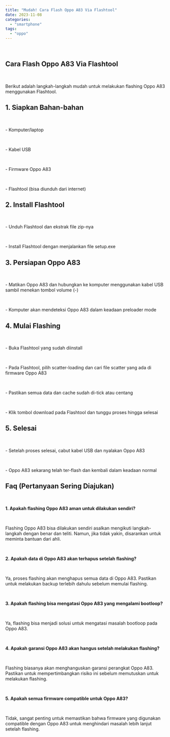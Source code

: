 ```yaml
---
title: "Mudah! Cara Flash Oppo A83 Via Flashtool"
date: 2023-11-08
categories: 
  - "smartphone"
tags: 
  - "oppo"
---
```


 

## Cara Flash Oppo A83 Via Flashtool

 

Berikut adalah langkah-langkah mudah untuk melakukan flashing Oppo A83 menggunakan Flashtool.

## 1\. Siapkan Bahan-bahan

 

\- Komputer/laptop

 

\- Kabel USB

 

\- Firmware Oppo A83

 

\- Flashtool (bisa diunduh dari internet)

## 2\. Install Flashtool

 

\- Unduh Flashtool dan ekstrak file zip-nya

 

\- Install Flashtool dengan menjalankan file setup.exe

## 3\. Persiapan Oppo A83

 

\- Matikan Oppo A83 dan hubungkan ke komputer menggunakan kabel USB sambil menekan tombol volume (-)

 

\- Komputer akan mendeteksi Oppo A83 dalam keadaan preloader mode

## 4\. Mulai Flashing

 

\- Buka Flashtool yang sudah diinstall

 

\- Pada Flashtool, pilih scatter-loading dan cari file scatter yang ada di firmware Oppo A83

 

\- Pastikan semua data dan cache sudah di-tick atau centang

 

\- Klik tombol download pada Flashtool dan tunggu proses hingga selesai

## 5\. Selesai

 

\- Setelah proses selesai, cabut kabel USB dan nyalakan Oppo A83

 

\- Oppo A83 sekarang telah ter-flash dan kembali dalam keadaan normal

## Faq (Pertanyaan Sering Diajukan)

 

**1\. Apakah flashing Oppo A83 aman untuk dilakukan sendiri?**

 

Flashing Oppo A83 bisa dilakukan sendiri asalkan mengikuti langkah-langkah dengan benar dan teliti. Namun, jika tidak yakin, disarankan untuk meminta bantuan dari ahli.

 

**2\. Apakah data di Oppo A83 akan terhapus setelah flashing?**

 

Ya, proses flashing akan menghapus semua data di Oppo A83. Pastikan untuk melakukan backup terlebih dahulu sebelum memulai flashing.

 

**3\. Apakah flashing bisa mengatasi Oppo A83 yang mengalami bootloop?**

 

Ya, flashing bisa menjadi solusi untuk mengatasi masalah bootloop pada Oppo A83.

 

**4\. Apakah garansi Oppo A83 akan hangus setelah melakukan flashing?**

 

Flashing biasanya akan menghanguskan garansi perangkat Oppo A83. Pastikan untuk mempertimbangkan risiko ini sebelum memutuskan untuk melakukan flashing.

 

**5\. Apakah semua firmware compatible untuk Oppo A83?**

 

Tidak, sangat penting untuk memastikan bahwa firmware yang digunakan compatible dengan Oppo A83 untuk menghindari masalah lebih lanjut setelah flashing.
